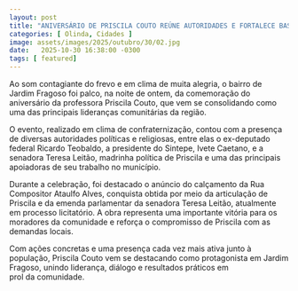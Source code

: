 ```yaml
---
layout: post
title: "ANIVERSÁRIO DE PRISCILA COUTO REÚNE AUTORIDADES E FORTALECE BASE POLÍTICA EM JARDIM FRAGOSO"
categories: [ Olinda, Cidades ]
image: assets/images/2025/outubro/30/02.jpg
date:   2025-10-30 16:38:00 -0300
tags: [ featured]
---
```

Ao som contagiante do frevo e em clima de muita alegria, o bairro de Jardim Fragoso foi palco, na noite de ontem, da comemoração do aniversário da professora Priscila Couto, que vem se consolidando como uma das principais lideranças comunitárias da região.

O evento, realizado em clima de confraternização, contou com a presença de diversas autoridades políticas e religiosas, entre elas o ex-deputado federal Ricardo Teobaldo, a presidente do Sintepe, Ivete Caetano, e a senadora Teresa Leitão, madrinha política de Priscila e uma das principais apoiadoras de seu trabalho no município.

Durante a celebração, foi destacado o anúncio do calçamento da Rua Compositor Ataulfo Alves, conquista obtida por meio da articulação de Priscila e da emenda parlamentar da senadora Teresa Leitão, atualmente em processo licitatório. A obra representa uma importante vitória para os moradores da comunidade e reforça o compromisso de Priscila com as demandas locais.

Com ações concretas e uma presença cada vez mais ativa junto à população, Priscila Couto vem se destacando como protagonista em Jardim Fragoso, unindo liderança, diálogo e resultados práticos em prol da comunidade.